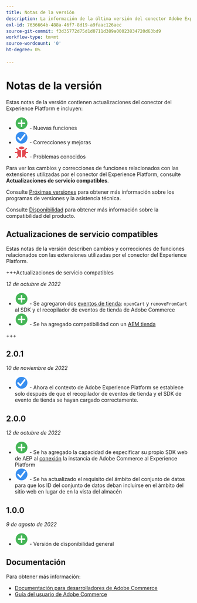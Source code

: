 ```yaml
---
title: Notas de la versión
description: La información de la última versión del conector Adobe Experience Platform de Adobe Commerce.
exl-id: 7636664b-488a-46f7-8d19-a9faac126aec
source-git-commit: f3d35772d75d1d0711d389a00023834720d63bd9
workflow-type: tm+mt
source-wordcount: '0'
ht-degree: 0%

---
```


# Notas de la versión

Estas notas de la versión contienen actualizaciones del conector del Experience Platform e incluyen:

* ![Nuevo](../assets/new.svg) - Nuevas funciones
* ![Corrección](../assets/fix.svg) - Correcciones y mejoras
* ![Error](../assets/bug.svg) - Problemas conocidos

Para ver los cambios y correcciones de funciones relacionados con las extensiones utilizadas por el conector del Experience Platform, consulte **Actualizaciones de servicio compatibles**.

Consulte [Próximas versiones](https://experienceleague.adobe.com/docs/commerce-operations/release/schedule.html) para obtener más información sobre los programas de versiones y la asistencia técnica.

Consulte [Disponibilidad](https://experienceleague.adobe.com/docs/commerce-operations/release/availability.html) para obtener más información sobre la compatibilidad del producto.

## Actualizaciones de servicio compatibles

Estas notas de la versión describen cambios y correcciones de funciones relacionados con las extensiones utilizadas por el conector del Experience Platform.

+++Actualizaciones de servicio compatibles

_12 de octubre de 2022_

* ![Nuevo](../assets/new.svg) - Se agregaron dos [eventos de tienda](events.md): `openCart` y `removeFromCart` al SDK y el recopilador de eventos de tienda de Adobe Commerce
* ![Nuevo](../assets/new.svg) - Se ha agregado compatibilidad con un [AEM tienda](overview.md#aem-support)

+++

## 2.0.1

_10 de noviembre de 2022_

* ![Se ha corregido un problema](../assets/fix.svg) - Ahora el contexto de Adobe Experience Platform se establece solo después de que el recopilador de eventos de tienda y el SDK de evento de tienda se hayan cargado correctamente.

## 2.0.0

_12 de octubre de 2022_

* ![Nuevo](../assets/new.svg) - Se ha agregado la capacidad de especificar su propio SDK web de AEP al [conexión](connect-data.md) la instancia de Adobe Commerce al Experience Platform
* ![Corrección](../assets/fix.svg) - Se ha actualizado el requisito del ámbito del conjunto de datos para que los ID del conjunto de datos deban incluirse en el ámbito del sitio web en lugar de en la vista del almacén

## 1.0.0

_9 de agosto de 2022_

* ![Nuevo](../assets/new.svg) - Versión de disponibilidad general

## Documentación

Para obtener más información:

* [Documentación para desarrolladores de Adobe Commerce](https://devdocs.magento.com/)
* [Guía del usuario de Adobe Commerce](https://docs.magento.com/user-guide/)
